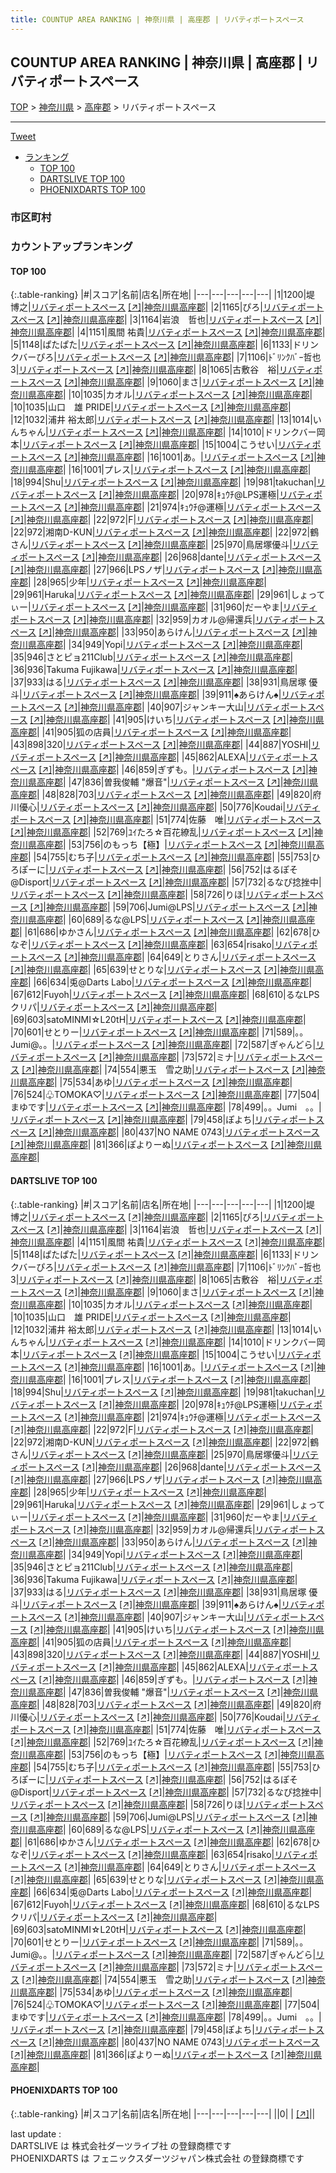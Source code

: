 ```yaml
---
title: COUNTUP AREA RANKING | 神奈川県 | 高座郡 | リバティポートスペース
---
```

## COUNTUP AREA RANKING | 神奈川県 | 高座郡 | リバティポートスペース

[TOP](/darts/rank/) > [神奈川県](/darts/rank/神奈川県/) > [高座郡](/darts/rank/神奈川県/高座郡/) > リバティポートスペース

___

<a href="https://twitter.com/share?ref_src=twsrc%5Etfw" data-text="COUNTUP AREA RANKING | 神奈川県高座郡リバティポートスペース" class="twitter-share-button" data-hashtags="DARTSLIVE,PHOENIXDARTS,darts,ダーツ" data-show-count="false">Tweet</a>

* [ランキング](#カウントアップランキング)
    * [TOP 100](#top-100)
    * [DARTSLIVE TOP 100](#dartslive-top-100)
    * [PHOENIXDARTS TOP 100](#phoenixdarts-top-100)

### 市区町村

<ul>

</ul>

### カウントアップランキング

#### TOP 100



{:.table-ranking}
|#|スコア|名前|店名|所在地|
|---|---|---|---|---|
|1|1200|<span class="rank-name-dl">堤　博之</span>|<a href="/darts/rank/shops/e8af759f9744aa2a0d9b047a20a7ba1e.html">リバティポートスペース</a> <a href="https://search.dartslive.com/jp/shop/e8af759f9744aa2a0d9b047a20a7ba1e">[↗]</a>|<a href="/darts/rank/神奈川県/高座郡">神奈川県高座郡</a>|
|2|1165|<span class="rank-name-dl">ぴろ</span>|<a href="/darts/rank/shops/e8af759f9744aa2a0d9b047a20a7ba1e.html">リバティポートスペース</a> <a href="https://search.dartslive.com/jp/shop/e8af759f9744aa2a0d9b047a20a7ba1e">[↗]</a>|<a href="/darts/rank/神奈川県/高座郡">神奈川県高座郡</a>|
|3|1164|<span class="rank-name-dl">岩浪　哲也</span>|<a href="/darts/rank/shops/e8af759f9744aa2a0d9b047a20a7ba1e.html">リバティポートスペース</a> <a href="https://search.dartslive.com/jp/shop/e8af759f9744aa2a0d9b047a20a7ba1e">[↗]</a>|<a href="/darts/rank/神奈川県/高座郡">神奈川県高座郡</a>|
|4|1151|<span class="rank-name-dl">風間 祐貴</span>|<a href="/darts/rank/shops/e8af759f9744aa2a0d9b047a20a7ba1e.html">リバティポートスペース</a> <a href="https://search.dartslive.com/jp/shop/e8af759f9744aa2a0d9b047a20a7ba1e">[↗]</a>|<a href="/darts/rank/神奈川県/高座郡">神奈川県高座郡</a>|
|5|1148|<span class="rank-name-dl">ぱたぱた</span>|<a href="/darts/rank/shops/e8af759f9744aa2a0d9b047a20a7ba1e.html">リバティポートスペース</a> <a href="https://search.dartslive.com/jp/shop/e8af759f9744aa2a0d9b047a20a7ba1e">[↗]</a>|<a href="/darts/rank/神奈川県/高座郡">神奈川県高座郡</a>|
|6|1133|<span class="rank-name-dl">ドリンクバーぴろ</span>|<a href="/darts/rank/shops/e8af759f9744aa2a0d9b047a20a7ba1e.html">リバティポートスペース</a> <a href="https://search.dartslive.com/jp/shop/e8af759f9744aa2a0d9b047a20a7ba1e">[↗]</a>|<a href="/darts/rank/神奈川県/高座郡">神奈川県高座郡</a>|
|7|1106|<span class="rank-name-dl">ﾄﾞﾘﾝｸﾊﾞｰ哲也3</span>|<a href="/darts/rank/shops/e8af759f9744aa2a0d9b047a20a7ba1e.html">リバティポートスペース</a> <a href="https://search.dartslive.com/jp/shop/e8af759f9744aa2a0d9b047a20a7ba1e">[↗]</a>|<a href="/darts/rank/神奈川県/高座郡">神奈川県高座郡</a>|
|8|1065|<span class="rank-name-dl">古敷谷　裕</span>|<a href="/darts/rank/shops/e8af759f9744aa2a0d9b047a20a7ba1e.html">リバティポートスペース</a> <a href="https://search.dartslive.com/jp/shop/e8af759f9744aa2a0d9b047a20a7ba1e">[↗]</a>|<a href="/darts/rank/神奈川県/高座郡">神奈川県高座郡</a>|
|9|1060|<span class="rank-name-dl">まさ</span>|<a href="/darts/rank/shops/e8af759f9744aa2a0d9b047a20a7ba1e.html">リバティポートスペース</a> <a href="https://search.dartslive.com/jp/shop/e8af759f9744aa2a0d9b047a20a7ba1e">[↗]</a>|<a href="/darts/rank/神奈川県/高座郡">神奈川県高座郡</a>|
|10|1035|<span class="rank-name-dl">カオル</span>|<a href="/darts/rank/shops/e8af759f9744aa2a0d9b047a20a7ba1e.html">リバティポートスペース</a> <a href="https://search.dartslive.com/jp/shop/e8af759f9744aa2a0d9b047a20a7ba1e">[↗]</a>|<a href="/darts/rank/神奈川県/高座郡">神奈川県高座郡</a>|
|10|1035|<span class="rank-name-dl">山口　雄 PRIDE</span>|<a href="/darts/rank/shops/e8af759f9744aa2a0d9b047a20a7ba1e.html">リバティポートスペース</a> <a href="https://search.dartslive.com/jp/shop/e8af759f9744aa2a0d9b047a20a7ba1e">[↗]</a>|<a href="/darts/rank/神奈川県/高座郡">神奈川県高座郡</a>|
|12|1032|<span class="rank-name-dl">浦井 裕太郎</span>|<a href="/darts/rank/shops/e8af759f9744aa2a0d9b047a20a7ba1e.html">リバティポートスペース</a> <a href="https://search.dartslive.com/jp/shop/e8af759f9744aa2a0d9b047a20a7ba1e">[↗]</a>|<a href="/darts/rank/神奈川県/高座郡">神奈川県高座郡</a>|
|13|1014|<span class="rank-name-dl">いんちゃん</span>|<a href="/darts/rank/shops/e8af759f9744aa2a0d9b047a20a7ba1e.html">リバティポートスペース</a> <a href="https://search.dartslive.com/jp/shop/e8af759f9744aa2a0d9b047a20a7ba1e">[↗]</a>|<a href="/darts/rank/神奈川県/高座郡">神奈川県高座郡</a>|
|14|1010|<span class="rank-name-dl">ドリンクバー岡本</span>|<a href="/darts/rank/shops/e8af759f9744aa2a0d9b047a20a7ba1e.html">リバティポートスペース</a> <a href="https://search.dartslive.com/jp/shop/e8af759f9744aa2a0d9b047a20a7ba1e">[↗]</a>|<a href="/darts/rank/神奈川県/高座郡">神奈川県高座郡</a>|
|15|1004|<span class="rank-name-dl">こうせい</span>|<a href="/darts/rank/shops/e8af759f9744aa2a0d9b047a20a7ba1e.html">リバティポートスペース</a> <a href="https://search.dartslive.com/jp/shop/e8af759f9744aa2a0d9b047a20a7ba1e">[↗]</a>|<a href="/darts/rank/神奈川県/高座郡">神奈川県高座郡</a>|
|16|1001|<span class="rank-name-dl">あ。</span>|<a href="/darts/rank/shops/e8af759f9744aa2a0d9b047a20a7ba1e.html">リバティポートスペース</a> <a href="https://search.dartslive.com/jp/shop/e8af759f9744aa2a0d9b047a20a7ba1e">[↗]</a>|<a href="/darts/rank/神奈川県/高座郡">神奈川県高座郡</a>|
|16|1001|<span class="rank-name-dl">プレス</span>|<a href="/darts/rank/shops/e8af759f9744aa2a0d9b047a20a7ba1e.html">リバティポートスペース</a> <a href="https://search.dartslive.com/jp/shop/e8af759f9744aa2a0d9b047a20a7ba1e">[↗]</a>|<a href="/darts/rank/神奈川県/高座郡">神奈川県高座郡</a>|
|18|994|<span class="rank-name-dl">Shu</span>|<a href="/darts/rank/shops/e8af759f9744aa2a0d9b047a20a7ba1e.html">リバティポートスペース</a> <a href="https://search.dartslive.com/jp/shop/e8af759f9744aa2a0d9b047a20a7ba1e">[↗]</a>|<a href="/darts/rank/神奈川県/高座郡">神奈川県高座郡</a>|
|19|981|<span class="rank-name-dl">takuchan</span>|<a href="/darts/rank/shops/e8af759f9744aa2a0d9b047a20a7ba1e.html">リバティポートスペース</a> <a href="https://search.dartslive.com/jp/shop/e8af759f9744aa2a0d9b047a20a7ba1e">[↗]</a>|<a href="/darts/rank/神奈川県/高座郡">神奈川県高座郡</a>|
|20|978|<span class="rank-name-dl">ｷｭｳﾁ@LPS運極</span>|<a href="/darts/rank/shops/e8af759f9744aa2a0d9b047a20a7ba1e.html">リバティポートスペース</a> <a href="https://search.dartslive.com/jp/shop/e8af759f9744aa2a0d9b047a20a7ba1e">[↗]</a>|<a href="/darts/rank/神奈川県/高座郡">神奈川県高座郡</a>|
|21|974|<span class="rank-name-dl">ｷｭｳﾁ@運極</span>|<a href="/darts/rank/shops/e8af759f9744aa2a0d9b047a20a7ba1e.html">リバティポートスペース</a> <a href="https://search.dartslive.com/jp/shop/e8af759f9744aa2a0d9b047a20a7ba1e">[↗]</a>|<a href="/darts/rank/神奈川県/高座郡">神奈川県高座郡</a>|
|22|972|<span class="rank-name-dl">F</span>|<a href="/darts/rank/shops/e8af759f9744aa2a0d9b047a20a7ba1e.html">リバティポートスペース</a> <a href="https://search.dartslive.com/jp/shop/e8af759f9744aa2a0d9b047a20a7ba1e">[↗]</a>|<a href="/darts/rank/神奈川県/高座郡">神奈川県高座郡</a>|
|22|972|<span class="rank-name-dl">湘南D-KUN</span>|<a href="/darts/rank/shops/e8af759f9744aa2a0d9b047a20a7ba1e.html">リバティポートスペース</a> <a href="https://search.dartslive.com/jp/shop/e8af759f9744aa2a0d9b047a20a7ba1e">[↗]</a>|<a href="/darts/rank/神奈川県/高座郡">神奈川県高座郡</a>|
|22|972|<span class="rank-name-dl">鶴さん</span>|<a href="/darts/rank/shops/e8af759f9744aa2a0d9b047a20a7ba1e.html">リバティポートスペース</a> <a href="https://search.dartslive.com/jp/shop/e8af759f9744aa2a0d9b047a20a7ba1e">[↗]</a>|<a href="/darts/rank/神奈川県/高座郡">神奈川県高座郡</a>|
|25|970|<span class="rank-name-dl">鳥居塚優斗</span>|<a href="/darts/rank/shops/e8af759f9744aa2a0d9b047a20a7ba1e.html">リバティポートスペース</a> <a href="https://search.dartslive.com/jp/shop/e8af759f9744aa2a0d9b047a20a7ba1e">[↗]</a>|<a href="/darts/rank/神奈川県/高座郡">神奈川県高座郡</a>|
|26|968|<span class="rank-name-dl">dante</span>|<a href="/darts/rank/shops/e8af759f9744aa2a0d9b047a20a7ba1e.html">リバティポートスペース</a> <a href="https://search.dartslive.com/jp/shop/e8af759f9744aa2a0d9b047a20a7ba1e">[↗]</a>|<a href="/darts/rank/神奈川県/高座郡">神奈川県高座郡</a>|
|27|966|<span class="rank-name-dl">LPSノザ</span>|<a href="/darts/rank/shops/e8af759f9744aa2a0d9b047a20a7ba1e.html">リバティポートスペース</a> <a href="https://search.dartslive.com/jp/shop/e8af759f9744aa2a0d9b047a20a7ba1e">[↗]</a>|<a href="/darts/rank/神奈川県/高座郡">神奈川県高座郡</a>|
|28|965|<span class="rank-name-dl">少年</span>|<a href="/darts/rank/shops/e8af759f9744aa2a0d9b047a20a7ba1e.html">リバティポートスペース</a> <a href="https://search.dartslive.com/jp/shop/e8af759f9744aa2a0d9b047a20a7ba1e">[↗]</a>|<a href="/darts/rank/神奈川県/高座郡">神奈川県高座郡</a>|
|29|961|<span class="rank-name-dl">Haruka</span>|<a href="/darts/rank/shops/e8af759f9744aa2a0d9b047a20a7ba1e.html">リバティポートスペース</a> <a href="https://search.dartslive.com/jp/shop/e8af759f9744aa2a0d9b047a20a7ba1e">[↗]</a>|<a href="/darts/rank/神奈川県/高座郡">神奈川県高座郡</a>|
|29|961|<span class="rank-name-dl">しょってぃー</span>|<a href="/darts/rank/shops/e8af759f9744aa2a0d9b047a20a7ba1e.html">リバティポートスペース</a> <a href="https://search.dartslive.com/jp/shop/e8af759f9744aa2a0d9b047a20a7ba1e">[↗]</a>|<a href="/darts/rank/神奈川県/高座郡">神奈川県高座郡</a>|
|31|960|<span class="rank-name-dl">だーやま</span>|<a href="/darts/rank/shops/e8af759f9744aa2a0d9b047a20a7ba1e.html">リバティポートスペース</a> <a href="https://search.dartslive.com/jp/shop/e8af759f9744aa2a0d9b047a20a7ba1e">[↗]</a>|<a href="/darts/rank/神奈川県/高座郡">神奈川県高座郡</a>|
|32|959|<span class="rank-name-dl">カオル@帰還兵</span>|<a href="/darts/rank/shops/e8af759f9744aa2a0d9b047a20a7ba1e.html">リバティポートスペース</a> <a href="https://search.dartslive.com/jp/shop/e8af759f9744aa2a0d9b047a20a7ba1e">[↗]</a>|<a href="/darts/rank/神奈川県/高座郡">神奈川県高座郡</a>|
|33|950|<span class="rank-name-dl">あらけん</span>|<a href="/darts/rank/shops/e8af759f9744aa2a0d9b047a20a7ba1e.html">リバティポートスペース</a> <a href="https://search.dartslive.com/jp/shop/e8af759f9744aa2a0d9b047a20a7ba1e">[↗]</a>|<a href="/darts/rank/神奈川県/高座郡">神奈川県高座郡</a>|
|34|949|<span class="rank-name-dl">Yopi</span>|<a href="/darts/rank/shops/e8af759f9744aa2a0d9b047a20a7ba1e.html">リバティポートスペース</a> <a href="https://search.dartslive.com/jp/shop/e8af759f9744aa2a0d9b047a20a7ba1e">[↗]</a>|<a href="/darts/rank/神奈川県/高座郡">神奈川県高座郡</a>|
|35|946|<span class="rank-name-dl">さとピョ211Club</span>|<a href="/darts/rank/shops/e8af759f9744aa2a0d9b047a20a7ba1e.html">リバティポートスペース</a> <a href="https://search.dartslive.com/jp/shop/e8af759f9744aa2a0d9b047a20a7ba1e">[↗]</a>|<a href="/darts/rank/神奈川県/高座郡">神奈川県高座郡</a>|
|36|936|<span class="rank-name-dl">Takuma Fujikawa</span>|<a href="/darts/rank/shops/e8af759f9744aa2a0d9b047a20a7ba1e.html">リバティポートスペース</a> <a href="https://search.dartslive.com/jp/shop/e8af759f9744aa2a0d9b047a20a7ba1e">[↗]</a>|<a href="/darts/rank/神奈川県/高座郡">神奈川県高座郡</a>|
|37|933|<span class="rank-name-dl">はる</span>|<a href="/darts/rank/shops/e8af759f9744aa2a0d9b047a20a7ba1e.html">リバティポートスペース</a> <a href="https://search.dartslive.com/jp/shop/e8af759f9744aa2a0d9b047a20a7ba1e">[↗]</a>|<a href="/darts/rank/神奈川県/高座郡">神奈川県高座郡</a>|
|38|931|<span class="rank-name-dl">鳥居塚 優斗</span>|<a href="/darts/rank/shops/e8af759f9744aa2a0d9b047a20a7ba1e.html">リバティポートスペース</a> <a href="https://search.dartslive.com/jp/shop/e8af759f9744aa2a0d9b047a20a7ba1e">[↗]</a>|<a href="/darts/rank/神奈川県/高座郡">神奈川県高座郡</a>|
|39|911|<span class="rank-name-dl">♠️あらけん♠️</span>|<a href="/darts/rank/shops/e8af759f9744aa2a0d9b047a20a7ba1e.html">リバティポートスペース</a> <a href="https://search.dartslive.com/jp/shop/e8af759f9744aa2a0d9b047a20a7ba1e">[↗]</a>|<a href="/darts/rank/神奈川県/高座郡">神奈川県高座郡</a>|
|40|907|<span class="rank-name-dl">ジャンキー大山</span>|<a href="/darts/rank/shops/e8af759f9744aa2a0d9b047a20a7ba1e.html">リバティポートスペース</a> <a href="https://search.dartslive.com/jp/shop/e8af759f9744aa2a0d9b047a20a7ba1e">[↗]</a>|<a href="/darts/rank/神奈川県/高座郡">神奈川県高座郡</a>|
|41|905|<span class="rank-name-dl">けいち</span>|<a href="/darts/rank/shops/e8af759f9744aa2a0d9b047a20a7ba1e.html">リバティポートスペース</a> <a href="https://search.dartslive.com/jp/shop/e8af759f9744aa2a0d9b047a20a7ba1e">[↗]</a>|<a href="/darts/rank/神奈川県/高座郡">神奈川県高座郡</a>|
|41|905|<span class="rank-name-dl">狐の店員</span>|<a href="/darts/rank/shops/e8af759f9744aa2a0d9b047a20a7ba1e.html">リバティポートスペース</a> <a href="https://search.dartslive.com/jp/shop/e8af759f9744aa2a0d9b047a20a7ba1e">[↗]</a>|<a href="/darts/rank/神奈川県/高座郡">神奈川県高座郡</a>|
|43|898|<span class="rank-name-dl">320</span>|<a href="/darts/rank/shops/e8af759f9744aa2a0d9b047a20a7ba1e.html">リバティポートスペース</a> <a href="https://search.dartslive.com/jp/shop/e8af759f9744aa2a0d9b047a20a7ba1e">[↗]</a>|<a href="/darts/rank/神奈川県/高座郡">神奈川県高座郡</a>|
|44|887|<span class="rank-name-dl">YOSHI</span>|<a href="/darts/rank/shops/e8af759f9744aa2a0d9b047a20a7ba1e.html">リバティポートスペース</a> <a href="https://search.dartslive.com/jp/shop/e8af759f9744aa2a0d9b047a20a7ba1e">[↗]</a>|<a href="/darts/rank/神奈川県/高座郡">神奈川県高座郡</a>|
|45|862|<span class="rank-name-dl">ALEXA</span>|<a href="/darts/rank/shops/e8af759f9744aa2a0d9b047a20a7ba1e.html">リバティポートスペース</a> <a href="https://search.dartslive.com/jp/shop/e8af759f9744aa2a0d9b047a20a7ba1e">[↗]</a>|<a href="/darts/rank/神奈川県/高座郡">神奈川県高座郡</a>|
|46|859|<span class="rank-name-dl">ぎずも。</span>|<a href="/darts/rank/shops/e8af759f9744aa2a0d9b047a20a7ba1e.html">リバティポートスペース</a> <a href="https://search.dartslive.com/jp/shop/e8af759f9744aa2a0d9b047a20a7ba1e">[↗]</a>|<a href="/darts/rank/神奈川県/高座郡">神奈川県高座郡</a>|
|47|836|<span class="rank-name-dl">曽我俊輔 &quot;爆音&quot;</span>|<a href="/darts/rank/shops/e8af759f9744aa2a0d9b047a20a7ba1e.html">リバティポートスペース</a> <a href="https://search.dartslive.com/jp/shop/e8af759f9744aa2a0d9b047a20a7ba1e">[↗]</a>|<a href="/darts/rank/神奈川県/高座郡">神奈川県高座郡</a>|
|48|828|<span class="rank-name-dl">703</span>|<a href="/darts/rank/shops/e8af759f9744aa2a0d9b047a20a7ba1e.html">リバティポートスペース</a> <a href="https://search.dartslive.com/jp/shop/e8af759f9744aa2a0d9b047a20a7ba1e">[↗]</a>|<a href="/darts/rank/神奈川県/高座郡">神奈川県高座郡</a>|
|49|820|<span class="rank-name-dl">府川優心</span>|<a href="/darts/rank/shops/e8af759f9744aa2a0d9b047a20a7ba1e.html">リバティポートスペース</a> <a href="https://search.dartslive.com/jp/shop/e8af759f9744aa2a0d9b047a20a7ba1e">[↗]</a>|<a href="/darts/rank/神奈川県/高座郡">神奈川県高座郡</a>|
|50|776|<span class="rank-name-dl">Koudai</span>|<a href="/darts/rank/shops/e8af759f9744aa2a0d9b047a20a7ba1e.html">リバティポートスペース</a> <a href="https://search.dartslive.com/jp/shop/e8af759f9744aa2a0d9b047a20a7ba1e">[↗]</a>|<a href="/darts/rank/神奈川県/高座郡">神奈川県高座郡</a>|
|51|774|<span class="rank-name-dl">佐藤　唯</span>|<a href="/darts/rank/shops/e8af759f9744aa2a0d9b047a20a7ba1e.html">リバティポートスペース</a> <a href="https://search.dartslive.com/jp/shop/e8af759f9744aa2a0d9b047a20a7ba1e">[↗]</a>|<a href="/darts/rank/神奈川県/高座郡">神奈川県高座郡</a>|
|52|769|<span class="rank-name-dl">ﾕｲたろ☆百花繚乱</span>|<a href="/darts/rank/shops/e8af759f9744aa2a0d9b047a20a7ba1e.html">リバティポートスペース</a> <a href="https://search.dartslive.com/jp/shop/e8af759f9744aa2a0d9b047a20a7ba1e">[↗]</a>|<a href="/darts/rank/神奈川県/高座郡">神奈川県高座郡</a>|
|53|756|<span class="rank-name-dl">のもっち【極】</span>|<a href="/darts/rank/shops/e8af759f9744aa2a0d9b047a20a7ba1e.html">リバティポートスペース</a> <a href="https://search.dartslive.com/jp/shop/e8af759f9744aa2a0d9b047a20a7ba1e">[↗]</a>|<a href="/darts/rank/神奈川県/高座郡">神奈川県高座郡</a>|
|54|755|<span class="rank-name-dl">むち子</span>|<a href="/darts/rank/shops/e8af759f9744aa2a0d9b047a20a7ba1e.html">リバティポートスペース</a> <a href="https://search.dartslive.com/jp/shop/e8af759f9744aa2a0d9b047a20a7ba1e">[↗]</a>|<a href="/darts/rank/神奈川県/高座郡">神奈川県高座郡</a>|
|55|753|<span class="rank-name-dl">ひろぽーに</span>|<a href="/darts/rank/shops/e8af759f9744aa2a0d9b047a20a7ba1e.html">リバティポートスペース</a> <a href="https://search.dartslive.com/jp/shop/e8af759f9744aa2a0d9b047a20a7ba1e">[↗]</a>|<a href="/darts/rank/神奈川県/高座郡">神奈川県高座郡</a>|
|56|752|<span class="rank-name-dl">はるぽそ@Disport</span>|<a href="/darts/rank/shops/e8af759f9744aa2a0d9b047a20a7ba1e.html">リバティポートスペース</a> <a href="https://search.dartslive.com/jp/shop/e8af759f9744aa2a0d9b047a20a7ba1e">[↗]</a>|<a href="/darts/rank/神奈川県/高座郡">神奈川県高座郡</a>|
|57|732|<span class="rank-name-dl">るなぴ捻挫中</span>|<a href="/darts/rank/shops/e8af759f9744aa2a0d9b047a20a7ba1e.html">リバティポートスペース</a> <a href="https://search.dartslive.com/jp/shop/e8af759f9744aa2a0d9b047a20a7ba1e">[↗]</a>|<a href="/darts/rank/神奈川県/高座郡">神奈川県高座郡</a>|
|58|726|<span class="rank-name-dl">りほ</span>|<a href="/darts/rank/shops/e8af759f9744aa2a0d9b047a20a7ba1e.html">リバティポートスペース</a> <a href="https://search.dartslive.com/jp/shop/e8af759f9744aa2a0d9b047a20a7ba1e">[↗]</a>|<a href="/darts/rank/神奈川県/高座郡">神奈川県高座郡</a>|
|59|706|<span class="rank-name-dl">Jumi@LPS</span>|<a href="/darts/rank/shops/e8af759f9744aa2a0d9b047a20a7ba1e.html">リバティポートスペース</a> <a href="https://search.dartslive.com/jp/shop/e8af759f9744aa2a0d9b047a20a7ba1e">[↗]</a>|<a href="/darts/rank/神奈川県/高座郡">神奈川県高座郡</a>|
|60|689|<span class="rank-name-dl">るな@LPS</span>|<a href="/darts/rank/shops/e8af759f9744aa2a0d9b047a20a7ba1e.html">リバティポートスペース</a> <a href="https://search.dartslive.com/jp/shop/e8af759f9744aa2a0d9b047a20a7ba1e">[↗]</a>|<a href="/darts/rank/神奈川県/高座郡">神奈川県高座郡</a>|
|61|686|<span class="rank-name-dl">ゆかさん</span>|<a href="/darts/rank/shops/e8af759f9744aa2a0d9b047a20a7ba1e.html">リバティポートスペース</a> <a href="https://search.dartslive.com/jp/shop/e8af759f9744aa2a0d9b047a20a7ba1e">[↗]</a>|<a href="/darts/rank/神奈川県/高座郡">神奈川県高座郡</a>|
|62|678|<span class="rank-name-dl">ひなぞ</span>|<a href="/darts/rank/shops/e8af759f9744aa2a0d9b047a20a7ba1e.html">リバティポートスペース</a> <a href="https://search.dartslive.com/jp/shop/e8af759f9744aa2a0d9b047a20a7ba1e">[↗]</a>|<a href="/darts/rank/神奈川県/高座郡">神奈川県高座郡</a>|
|63|654|<span class="rank-name-dl">risako</span>|<a href="/darts/rank/shops/e8af759f9744aa2a0d9b047a20a7ba1e.html">リバティポートスペース</a> <a href="https://search.dartslive.com/jp/shop/e8af759f9744aa2a0d9b047a20a7ba1e">[↗]</a>|<a href="/darts/rank/神奈川県/高座郡">神奈川県高座郡</a>|
|64|649|<span class="rank-name-dl">とりさん</span>|<a href="/darts/rank/shops/e8af759f9744aa2a0d9b047a20a7ba1e.html">リバティポートスペース</a> <a href="https://search.dartslive.com/jp/shop/e8af759f9744aa2a0d9b047a20a7ba1e">[↗]</a>|<a href="/darts/rank/神奈川県/高座郡">神奈川県高座郡</a>|
|65|639|<span class="rank-name-dl">せとりな</span>|<a href="/darts/rank/shops/e8af759f9744aa2a0d9b047a20a7ba1e.html">リバティポートスペース</a> <a href="https://search.dartslive.com/jp/shop/e8af759f9744aa2a0d9b047a20a7ba1e">[↗]</a>|<a href="/darts/rank/神奈川県/高座郡">神奈川県高座郡</a>|
|66|634|<span class="rank-name-dl">兎@Darts Labo</span>|<a href="/darts/rank/shops/e8af759f9744aa2a0d9b047a20a7ba1e.html">リバティポートスペース</a> <a href="https://search.dartslive.com/jp/shop/e8af759f9744aa2a0d9b047a20a7ba1e">[↗]</a>|<a href="/darts/rank/神奈川県/高座郡">神奈川県高座郡</a>|
|67|612|<span class="rank-name-dl">Fuyoh</span>|<a href="/darts/rank/shops/e8af759f9744aa2a0d9b047a20a7ba1e.html">リバティポートスペース</a> <a href="https://search.dartslive.com/jp/shop/e8af759f9744aa2a0d9b047a20a7ba1e">[↗]</a>|<a href="/darts/rank/神奈川県/高座郡">神奈川県高座郡</a>|
|68|610|<span class="rank-name-dl">るなLPSクリパ</span>|<a href="/darts/rank/shops/e8af759f9744aa2a0d9b047a20a7ba1e.html">リバティポートスペース</a> <a href="https://search.dartslive.com/jp/shop/e8af759f9744aa2a0d9b047a20a7ba1e">[↗]</a>|<a href="/darts/rank/神奈川県/高座郡">神奈川県高座郡</a>|
|69|603|<span class="rank-name-dl">satoMINMI☆L20tH</span>|<a href="/darts/rank/shops/e8af759f9744aa2a0d9b047a20a7ba1e.html">リバティポートスペース</a> <a href="https://search.dartslive.com/jp/shop/e8af759f9744aa2a0d9b047a20a7ba1e">[↗]</a>|<a href="/darts/rank/神奈川県/高座郡">神奈川県高座郡</a>|
|70|601|<span class="rank-name-dl">せとりー</span>|<a href="/darts/rank/shops/e8af759f9744aa2a0d9b047a20a7ba1e.html">リバティポートスペース</a> <a href="https://search.dartslive.com/jp/shop/e8af759f9744aa2a0d9b047a20a7ba1e">[↗]</a>|<a href="/darts/rank/神奈川県/高座郡">神奈川県高座郡</a>|
|71|589|<span class="rank-name-dl">。。Jumi@。。</span>|<a href="/darts/rank/shops/e8af759f9744aa2a0d9b047a20a7ba1e.html">リバティポートスペース</a> <a href="https://search.dartslive.com/jp/shop/e8af759f9744aa2a0d9b047a20a7ba1e">[↗]</a>|<a href="/darts/rank/神奈川県/高座郡">神奈川県高座郡</a>|
|72|587|<span class="rank-name-dl">ぎゃんどら</span>|<a href="/darts/rank/shops/e8af759f9744aa2a0d9b047a20a7ba1e.html">リバティポートスペース</a> <a href="https://search.dartslive.com/jp/shop/e8af759f9744aa2a0d9b047a20a7ba1e">[↗]</a>|<a href="/darts/rank/神奈川県/高座郡">神奈川県高座郡</a>|
|73|572|<span class="rank-name-dl">ミナ</span>|<a href="/darts/rank/shops/e8af759f9744aa2a0d9b047a20a7ba1e.html">リバティポートスペース</a> <a href="https://search.dartslive.com/jp/shop/e8af759f9744aa2a0d9b047a20a7ba1e">[↗]</a>|<a href="/darts/rank/神奈川県/高座郡">神奈川県高座郡</a>|
|74|554|<span class="rank-name-dl">悪玉　雪之助</span>|<a href="/darts/rank/shops/e8af759f9744aa2a0d9b047a20a7ba1e.html">リバティポートスペース</a> <a href="https://search.dartslive.com/jp/shop/e8af759f9744aa2a0d9b047a20a7ba1e">[↗]</a>|<a href="/darts/rank/神奈川県/高座郡">神奈川県高座郡</a>|
|75|534|<span class="rank-name-dl">あゆ</span>|<a href="/darts/rank/shops/e8af759f9744aa2a0d9b047a20a7ba1e.html">リバティポートスペース</a> <a href="https://search.dartslive.com/jp/shop/e8af759f9744aa2a0d9b047a20a7ba1e">[↗]</a>|<a href="/darts/rank/神奈川県/高座郡">神奈川県高座郡</a>|
|76|524|<span class="rank-name-dl">♧TOMOKA♡</span>|<a href="/darts/rank/shops/e8af759f9744aa2a0d9b047a20a7ba1e.html">リバティポートスペース</a> <a href="https://search.dartslive.com/jp/shop/e8af759f9744aa2a0d9b047a20a7ba1e">[↗]</a>|<a href="/darts/rank/神奈川県/高座郡">神奈川県高座郡</a>|
|77|504|<span class="rank-name-dl">まゆです</span>|<a href="/darts/rank/shops/e8af759f9744aa2a0d9b047a20a7ba1e.html">リバティポートスペース</a> <a href="https://search.dartslive.com/jp/shop/e8af759f9744aa2a0d9b047a20a7ba1e">[↗]</a>|<a href="/darts/rank/神奈川県/高座郡">神奈川県高座郡</a>|
|78|499|<span class="rank-name-dl">。。Jumi　。。</span>|<a href="/darts/rank/shops/e8af759f9744aa2a0d9b047a20a7ba1e.html">リバティポートスペース</a> <a href="https://search.dartslive.com/jp/shop/e8af759f9744aa2a0d9b047a20a7ba1e">[↗]</a>|<a href="/darts/rank/神奈川県/高座郡">神奈川県高座郡</a>|
|79|458|<span class="rank-name-dl">ぽよち</span>|<a href="/darts/rank/shops/e8af759f9744aa2a0d9b047a20a7ba1e.html">リバティポートスペース</a> <a href="https://search.dartslive.com/jp/shop/e8af759f9744aa2a0d9b047a20a7ba1e">[↗]</a>|<a href="/darts/rank/神奈川県/高座郡">神奈川県高座郡</a>|
|80|437|<span class="rank-name-dl">NO NAME 0743</span>|<a href="/darts/rank/shops/e8af759f9744aa2a0d9b047a20a7ba1e.html">リバティポートスペース</a> <a href="https://search.dartslive.com/jp/shop/e8af759f9744aa2a0d9b047a20a7ba1e">[↗]</a>|<a href="/darts/rank/神奈川県/高座郡">神奈川県高座郡</a>|
|81|366|<span class="rank-name-dl">ぽよりーぬ</span>|<a href="/darts/rank/shops/e8af759f9744aa2a0d9b047a20a7ba1e.html">リバティポートスペース</a> <a href="https://search.dartslive.com/jp/shop/e8af759f9744aa2a0d9b047a20a7ba1e">[↗]</a>|<a href="/darts/rank/神奈川県/高座郡">神奈川県高座郡</a>|


#### DARTSLIVE TOP 100



{:.table-ranking}
|#|スコア|名前|店名|所在地|
|---|---|---|---|---|
|1|1200|<span class="rank-name-dl">堤　博之</span>|<a href="/darts/rank/shops/e8af759f9744aa2a0d9b047a20a7ba1e.html">リバティポートスペース</a> <a href="https://search.dartslive.com/jp/shop/e8af759f9744aa2a0d9b047a20a7ba1e">[↗]</a>|<a href="/darts/rank/神奈川県/高座郡">神奈川県高座郡</a>|
|2|1165|<span class="rank-name-dl">ぴろ</span>|<a href="/darts/rank/shops/e8af759f9744aa2a0d9b047a20a7ba1e.html">リバティポートスペース</a> <a href="https://search.dartslive.com/jp/shop/e8af759f9744aa2a0d9b047a20a7ba1e">[↗]</a>|<a href="/darts/rank/神奈川県/高座郡">神奈川県高座郡</a>|
|3|1164|<span class="rank-name-dl">岩浪　哲也</span>|<a href="/darts/rank/shops/e8af759f9744aa2a0d9b047a20a7ba1e.html">リバティポートスペース</a> <a href="https://search.dartslive.com/jp/shop/e8af759f9744aa2a0d9b047a20a7ba1e">[↗]</a>|<a href="/darts/rank/神奈川県/高座郡">神奈川県高座郡</a>|
|4|1151|<span class="rank-name-dl">風間 祐貴</span>|<a href="/darts/rank/shops/e8af759f9744aa2a0d9b047a20a7ba1e.html">リバティポートスペース</a> <a href="https://search.dartslive.com/jp/shop/e8af759f9744aa2a0d9b047a20a7ba1e">[↗]</a>|<a href="/darts/rank/神奈川県/高座郡">神奈川県高座郡</a>|
|5|1148|<span class="rank-name-dl">ぱたぱた</span>|<a href="/darts/rank/shops/e8af759f9744aa2a0d9b047a20a7ba1e.html">リバティポートスペース</a> <a href="https://search.dartslive.com/jp/shop/e8af759f9744aa2a0d9b047a20a7ba1e">[↗]</a>|<a href="/darts/rank/神奈川県/高座郡">神奈川県高座郡</a>|
|6|1133|<span class="rank-name-dl">ドリンクバーぴろ</span>|<a href="/darts/rank/shops/e8af759f9744aa2a0d9b047a20a7ba1e.html">リバティポートスペース</a> <a href="https://search.dartslive.com/jp/shop/e8af759f9744aa2a0d9b047a20a7ba1e">[↗]</a>|<a href="/darts/rank/神奈川県/高座郡">神奈川県高座郡</a>|
|7|1106|<span class="rank-name-dl">ﾄﾞﾘﾝｸﾊﾞｰ哲也3</span>|<a href="/darts/rank/shops/e8af759f9744aa2a0d9b047a20a7ba1e.html">リバティポートスペース</a> <a href="https://search.dartslive.com/jp/shop/e8af759f9744aa2a0d9b047a20a7ba1e">[↗]</a>|<a href="/darts/rank/神奈川県/高座郡">神奈川県高座郡</a>|
|8|1065|<span class="rank-name-dl">古敷谷　裕</span>|<a href="/darts/rank/shops/e8af759f9744aa2a0d9b047a20a7ba1e.html">リバティポートスペース</a> <a href="https://search.dartslive.com/jp/shop/e8af759f9744aa2a0d9b047a20a7ba1e">[↗]</a>|<a href="/darts/rank/神奈川県/高座郡">神奈川県高座郡</a>|
|9|1060|<span class="rank-name-dl">まさ</span>|<a href="/darts/rank/shops/e8af759f9744aa2a0d9b047a20a7ba1e.html">リバティポートスペース</a> <a href="https://search.dartslive.com/jp/shop/e8af759f9744aa2a0d9b047a20a7ba1e">[↗]</a>|<a href="/darts/rank/神奈川県/高座郡">神奈川県高座郡</a>|
|10|1035|<span class="rank-name-dl">カオル</span>|<a href="/darts/rank/shops/e8af759f9744aa2a0d9b047a20a7ba1e.html">リバティポートスペース</a> <a href="https://search.dartslive.com/jp/shop/e8af759f9744aa2a0d9b047a20a7ba1e">[↗]</a>|<a href="/darts/rank/神奈川県/高座郡">神奈川県高座郡</a>|
|10|1035|<span class="rank-name-dl">山口　雄 PRIDE</span>|<a href="/darts/rank/shops/e8af759f9744aa2a0d9b047a20a7ba1e.html">リバティポートスペース</a> <a href="https://search.dartslive.com/jp/shop/e8af759f9744aa2a0d9b047a20a7ba1e">[↗]</a>|<a href="/darts/rank/神奈川県/高座郡">神奈川県高座郡</a>|
|12|1032|<span class="rank-name-dl">浦井 裕太郎</span>|<a href="/darts/rank/shops/e8af759f9744aa2a0d9b047a20a7ba1e.html">リバティポートスペース</a> <a href="https://search.dartslive.com/jp/shop/e8af759f9744aa2a0d9b047a20a7ba1e">[↗]</a>|<a href="/darts/rank/神奈川県/高座郡">神奈川県高座郡</a>|
|13|1014|<span class="rank-name-dl">いんちゃん</span>|<a href="/darts/rank/shops/e8af759f9744aa2a0d9b047a20a7ba1e.html">リバティポートスペース</a> <a href="https://search.dartslive.com/jp/shop/e8af759f9744aa2a0d9b047a20a7ba1e">[↗]</a>|<a href="/darts/rank/神奈川県/高座郡">神奈川県高座郡</a>|
|14|1010|<span class="rank-name-dl">ドリンクバー岡本</span>|<a href="/darts/rank/shops/e8af759f9744aa2a0d9b047a20a7ba1e.html">リバティポートスペース</a> <a href="https://search.dartslive.com/jp/shop/e8af759f9744aa2a0d9b047a20a7ba1e">[↗]</a>|<a href="/darts/rank/神奈川県/高座郡">神奈川県高座郡</a>|
|15|1004|<span class="rank-name-dl">こうせい</span>|<a href="/darts/rank/shops/e8af759f9744aa2a0d9b047a20a7ba1e.html">リバティポートスペース</a> <a href="https://search.dartslive.com/jp/shop/e8af759f9744aa2a0d9b047a20a7ba1e">[↗]</a>|<a href="/darts/rank/神奈川県/高座郡">神奈川県高座郡</a>|
|16|1001|<span class="rank-name-dl">あ。</span>|<a href="/darts/rank/shops/e8af759f9744aa2a0d9b047a20a7ba1e.html">リバティポートスペース</a> <a href="https://search.dartslive.com/jp/shop/e8af759f9744aa2a0d9b047a20a7ba1e">[↗]</a>|<a href="/darts/rank/神奈川県/高座郡">神奈川県高座郡</a>|
|16|1001|<span class="rank-name-dl">プレス</span>|<a href="/darts/rank/shops/e8af759f9744aa2a0d9b047a20a7ba1e.html">リバティポートスペース</a> <a href="https://search.dartslive.com/jp/shop/e8af759f9744aa2a0d9b047a20a7ba1e">[↗]</a>|<a href="/darts/rank/神奈川県/高座郡">神奈川県高座郡</a>|
|18|994|<span class="rank-name-dl">Shu</span>|<a href="/darts/rank/shops/e8af759f9744aa2a0d9b047a20a7ba1e.html">リバティポートスペース</a> <a href="https://search.dartslive.com/jp/shop/e8af759f9744aa2a0d9b047a20a7ba1e">[↗]</a>|<a href="/darts/rank/神奈川県/高座郡">神奈川県高座郡</a>|
|19|981|<span class="rank-name-dl">takuchan</span>|<a href="/darts/rank/shops/e8af759f9744aa2a0d9b047a20a7ba1e.html">リバティポートスペース</a> <a href="https://search.dartslive.com/jp/shop/e8af759f9744aa2a0d9b047a20a7ba1e">[↗]</a>|<a href="/darts/rank/神奈川県/高座郡">神奈川県高座郡</a>|
|20|978|<span class="rank-name-dl">ｷｭｳﾁ@LPS運極</span>|<a href="/darts/rank/shops/e8af759f9744aa2a0d9b047a20a7ba1e.html">リバティポートスペース</a> <a href="https://search.dartslive.com/jp/shop/e8af759f9744aa2a0d9b047a20a7ba1e">[↗]</a>|<a href="/darts/rank/神奈川県/高座郡">神奈川県高座郡</a>|
|21|974|<span class="rank-name-dl">ｷｭｳﾁ@運極</span>|<a href="/darts/rank/shops/e8af759f9744aa2a0d9b047a20a7ba1e.html">リバティポートスペース</a> <a href="https://search.dartslive.com/jp/shop/e8af759f9744aa2a0d9b047a20a7ba1e">[↗]</a>|<a href="/darts/rank/神奈川県/高座郡">神奈川県高座郡</a>|
|22|972|<span class="rank-name-dl">F</span>|<a href="/darts/rank/shops/e8af759f9744aa2a0d9b047a20a7ba1e.html">リバティポートスペース</a> <a href="https://search.dartslive.com/jp/shop/e8af759f9744aa2a0d9b047a20a7ba1e">[↗]</a>|<a href="/darts/rank/神奈川県/高座郡">神奈川県高座郡</a>|
|22|972|<span class="rank-name-dl">湘南D-KUN</span>|<a href="/darts/rank/shops/e8af759f9744aa2a0d9b047a20a7ba1e.html">リバティポートスペース</a> <a href="https://search.dartslive.com/jp/shop/e8af759f9744aa2a0d9b047a20a7ba1e">[↗]</a>|<a href="/darts/rank/神奈川県/高座郡">神奈川県高座郡</a>|
|22|972|<span class="rank-name-dl">鶴さん</span>|<a href="/darts/rank/shops/e8af759f9744aa2a0d9b047a20a7ba1e.html">リバティポートスペース</a> <a href="https://search.dartslive.com/jp/shop/e8af759f9744aa2a0d9b047a20a7ba1e">[↗]</a>|<a href="/darts/rank/神奈川県/高座郡">神奈川県高座郡</a>|
|25|970|<span class="rank-name-dl">鳥居塚優斗</span>|<a href="/darts/rank/shops/e8af759f9744aa2a0d9b047a20a7ba1e.html">リバティポートスペース</a> <a href="https://search.dartslive.com/jp/shop/e8af759f9744aa2a0d9b047a20a7ba1e">[↗]</a>|<a href="/darts/rank/神奈川県/高座郡">神奈川県高座郡</a>|
|26|968|<span class="rank-name-dl">dante</span>|<a href="/darts/rank/shops/e8af759f9744aa2a0d9b047a20a7ba1e.html">リバティポートスペース</a> <a href="https://search.dartslive.com/jp/shop/e8af759f9744aa2a0d9b047a20a7ba1e">[↗]</a>|<a href="/darts/rank/神奈川県/高座郡">神奈川県高座郡</a>|
|27|966|<span class="rank-name-dl">LPSノザ</span>|<a href="/darts/rank/shops/e8af759f9744aa2a0d9b047a20a7ba1e.html">リバティポートスペース</a> <a href="https://search.dartslive.com/jp/shop/e8af759f9744aa2a0d9b047a20a7ba1e">[↗]</a>|<a href="/darts/rank/神奈川県/高座郡">神奈川県高座郡</a>|
|28|965|<span class="rank-name-dl">少年</span>|<a href="/darts/rank/shops/e8af759f9744aa2a0d9b047a20a7ba1e.html">リバティポートスペース</a> <a href="https://search.dartslive.com/jp/shop/e8af759f9744aa2a0d9b047a20a7ba1e">[↗]</a>|<a href="/darts/rank/神奈川県/高座郡">神奈川県高座郡</a>|
|29|961|<span class="rank-name-dl">Haruka</span>|<a href="/darts/rank/shops/e8af759f9744aa2a0d9b047a20a7ba1e.html">リバティポートスペース</a> <a href="https://search.dartslive.com/jp/shop/e8af759f9744aa2a0d9b047a20a7ba1e">[↗]</a>|<a href="/darts/rank/神奈川県/高座郡">神奈川県高座郡</a>|
|29|961|<span class="rank-name-dl">しょってぃー</span>|<a href="/darts/rank/shops/e8af759f9744aa2a0d9b047a20a7ba1e.html">リバティポートスペース</a> <a href="https://search.dartslive.com/jp/shop/e8af759f9744aa2a0d9b047a20a7ba1e">[↗]</a>|<a href="/darts/rank/神奈川県/高座郡">神奈川県高座郡</a>|
|31|960|<span class="rank-name-dl">だーやま</span>|<a href="/darts/rank/shops/e8af759f9744aa2a0d9b047a20a7ba1e.html">リバティポートスペース</a> <a href="https://search.dartslive.com/jp/shop/e8af759f9744aa2a0d9b047a20a7ba1e">[↗]</a>|<a href="/darts/rank/神奈川県/高座郡">神奈川県高座郡</a>|
|32|959|<span class="rank-name-dl">カオル@帰還兵</span>|<a href="/darts/rank/shops/e8af759f9744aa2a0d9b047a20a7ba1e.html">リバティポートスペース</a> <a href="https://search.dartslive.com/jp/shop/e8af759f9744aa2a0d9b047a20a7ba1e">[↗]</a>|<a href="/darts/rank/神奈川県/高座郡">神奈川県高座郡</a>|
|33|950|<span class="rank-name-dl">あらけん</span>|<a href="/darts/rank/shops/e8af759f9744aa2a0d9b047a20a7ba1e.html">リバティポートスペース</a> <a href="https://search.dartslive.com/jp/shop/e8af759f9744aa2a0d9b047a20a7ba1e">[↗]</a>|<a href="/darts/rank/神奈川県/高座郡">神奈川県高座郡</a>|
|34|949|<span class="rank-name-dl">Yopi</span>|<a href="/darts/rank/shops/e8af759f9744aa2a0d9b047a20a7ba1e.html">リバティポートスペース</a> <a href="https://search.dartslive.com/jp/shop/e8af759f9744aa2a0d9b047a20a7ba1e">[↗]</a>|<a href="/darts/rank/神奈川県/高座郡">神奈川県高座郡</a>|
|35|946|<span class="rank-name-dl">さとピョ211Club</span>|<a href="/darts/rank/shops/e8af759f9744aa2a0d9b047a20a7ba1e.html">リバティポートスペース</a> <a href="https://search.dartslive.com/jp/shop/e8af759f9744aa2a0d9b047a20a7ba1e">[↗]</a>|<a href="/darts/rank/神奈川県/高座郡">神奈川県高座郡</a>|
|36|936|<span class="rank-name-dl">Takuma Fujikawa</span>|<a href="/darts/rank/shops/e8af759f9744aa2a0d9b047a20a7ba1e.html">リバティポートスペース</a> <a href="https://search.dartslive.com/jp/shop/e8af759f9744aa2a0d9b047a20a7ba1e">[↗]</a>|<a href="/darts/rank/神奈川県/高座郡">神奈川県高座郡</a>|
|37|933|<span class="rank-name-dl">はる</span>|<a href="/darts/rank/shops/e8af759f9744aa2a0d9b047a20a7ba1e.html">リバティポートスペース</a> <a href="https://search.dartslive.com/jp/shop/e8af759f9744aa2a0d9b047a20a7ba1e">[↗]</a>|<a href="/darts/rank/神奈川県/高座郡">神奈川県高座郡</a>|
|38|931|<span class="rank-name-dl">鳥居塚 優斗</span>|<a href="/darts/rank/shops/e8af759f9744aa2a0d9b047a20a7ba1e.html">リバティポートスペース</a> <a href="https://search.dartslive.com/jp/shop/e8af759f9744aa2a0d9b047a20a7ba1e">[↗]</a>|<a href="/darts/rank/神奈川県/高座郡">神奈川県高座郡</a>|
|39|911|<span class="rank-name-dl">♠️あらけん♠️</span>|<a href="/darts/rank/shops/e8af759f9744aa2a0d9b047a20a7ba1e.html">リバティポートスペース</a> <a href="https://search.dartslive.com/jp/shop/e8af759f9744aa2a0d9b047a20a7ba1e">[↗]</a>|<a href="/darts/rank/神奈川県/高座郡">神奈川県高座郡</a>|
|40|907|<span class="rank-name-dl">ジャンキー大山</span>|<a href="/darts/rank/shops/e8af759f9744aa2a0d9b047a20a7ba1e.html">リバティポートスペース</a> <a href="https://search.dartslive.com/jp/shop/e8af759f9744aa2a0d9b047a20a7ba1e">[↗]</a>|<a href="/darts/rank/神奈川県/高座郡">神奈川県高座郡</a>|
|41|905|<span class="rank-name-dl">けいち</span>|<a href="/darts/rank/shops/e8af759f9744aa2a0d9b047a20a7ba1e.html">リバティポートスペース</a> <a href="https://search.dartslive.com/jp/shop/e8af759f9744aa2a0d9b047a20a7ba1e">[↗]</a>|<a href="/darts/rank/神奈川県/高座郡">神奈川県高座郡</a>|
|41|905|<span class="rank-name-dl">狐の店員</span>|<a href="/darts/rank/shops/e8af759f9744aa2a0d9b047a20a7ba1e.html">リバティポートスペース</a> <a href="https://search.dartslive.com/jp/shop/e8af759f9744aa2a0d9b047a20a7ba1e">[↗]</a>|<a href="/darts/rank/神奈川県/高座郡">神奈川県高座郡</a>|
|43|898|<span class="rank-name-dl">320</span>|<a href="/darts/rank/shops/e8af759f9744aa2a0d9b047a20a7ba1e.html">リバティポートスペース</a> <a href="https://search.dartslive.com/jp/shop/e8af759f9744aa2a0d9b047a20a7ba1e">[↗]</a>|<a href="/darts/rank/神奈川県/高座郡">神奈川県高座郡</a>|
|44|887|<span class="rank-name-dl">YOSHI</span>|<a href="/darts/rank/shops/e8af759f9744aa2a0d9b047a20a7ba1e.html">リバティポートスペース</a> <a href="https://search.dartslive.com/jp/shop/e8af759f9744aa2a0d9b047a20a7ba1e">[↗]</a>|<a href="/darts/rank/神奈川県/高座郡">神奈川県高座郡</a>|
|45|862|<span class="rank-name-dl">ALEXA</span>|<a href="/darts/rank/shops/e8af759f9744aa2a0d9b047a20a7ba1e.html">リバティポートスペース</a> <a href="https://search.dartslive.com/jp/shop/e8af759f9744aa2a0d9b047a20a7ba1e">[↗]</a>|<a href="/darts/rank/神奈川県/高座郡">神奈川県高座郡</a>|
|46|859|<span class="rank-name-dl">ぎずも。</span>|<a href="/darts/rank/shops/e8af759f9744aa2a0d9b047a20a7ba1e.html">リバティポートスペース</a> <a href="https://search.dartslive.com/jp/shop/e8af759f9744aa2a0d9b047a20a7ba1e">[↗]</a>|<a href="/darts/rank/神奈川県/高座郡">神奈川県高座郡</a>|
|47|836|<span class="rank-name-dl">曽我俊輔 &quot;爆音&quot;</span>|<a href="/darts/rank/shops/e8af759f9744aa2a0d9b047a20a7ba1e.html">リバティポートスペース</a> <a href="https://search.dartslive.com/jp/shop/e8af759f9744aa2a0d9b047a20a7ba1e">[↗]</a>|<a href="/darts/rank/神奈川県/高座郡">神奈川県高座郡</a>|
|48|828|<span class="rank-name-dl">703</span>|<a href="/darts/rank/shops/e8af759f9744aa2a0d9b047a20a7ba1e.html">リバティポートスペース</a> <a href="https://search.dartslive.com/jp/shop/e8af759f9744aa2a0d9b047a20a7ba1e">[↗]</a>|<a href="/darts/rank/神奈川県/高座郡">神奈川県高座郡</a>|
|49|820|<span class="rank-name-dl">府川優心</span>|<a href="/darts/rank/shops/e8af759f9744aa2a0d9b047a20a7ba1e.html">リバティポートスペース</a> <a href="https://search.dartslive.com/jp/shop/e8af759f9744aa2a0d9b047a20a7ba1e">[↗]</a>|<a href="/darts/rank/神奈川県/高座郡">神奈川県高座郡</a>|
|50|776|<span class="rank-name-dl">Koudai</span>|<a href="/darts/rank/shops/e8af759f9744aa2a0d9b047a20a7ba1e.html">リバティポートスペース</a> <a href="https://search.dartslive.com/jp/shop/e8af759f9744aa2a0d9b047a20a7ba1e">[↗]</a>|<a href="/darts/rank/神奈川県/高座郡">神奈川県高座郡</a>|
|51|774|<span class="rank-name-dl">佐藤　唯</span>|<a href="/darts/rank/shops/e8af759f9744aa2a0d9b047a20a7ba1e.html">リバティポートスペース</a> <a href="https://search.dartslive.com/jp/shop/e8af759f9744aa2a0d9b047a20a7ba1e">[↗]</a>|<a href="/darts/rank/神奈川県/高座郡">神奈川県高座郡</a>|
|52|769|<span class="rank-name-dl">ﾕｲたろ☆百花繚乱</span>|<a href="/darts/rank/shops/e8af759f9744aa2a0d9b047a20a7ba1e.html">リバティポートスペース</a> <a href="https://search.dartslive.com/jp/shop/e8af759f9744aa2a0d9b047a20a7ba1e">[↗]</a>|<a href="/darts/rank/神奈川県/高座郡">神奈川県高座郡</a>|
|53|756|<span class="rank-name-dl">のもっち【極】</span>|<a href="/darts/rank/shops/e8af759f9744aa2a0d9b047a20a7ba1e.html">リバティポートスペース</a> <a href="https://search.dartslive.com/jp/shop/e8af759f9744aa2a0d9b047a20a7ba1e">[↗]</a>|<a href="/darts/rank/神奈川県/高座郡">神奈川県高座郡</a>|
|54|755|<span class="rank-name-dl">むち子</span>|<a href="/darts/rank/shops/e8af759f9744aa2a0d9b047a20a7ba1e.html">リバティポートスペース</a> <a href="https://search.dartslive.com/jp/shop/e8af759f9744aa2a0d9b047a20a7ba1e">[↗]</a>|<a href="/darts/rank/神奈川県/高座郡">神奈川県高座郡</a>|
|55|753|<span class="rank-name-dl">ひろぽーに</span>|<a href="/darts/rank/shops/e8af759f9744aa2a0d9b047a20a7ba1e.html">リバティポートスペース</a> <a href="https://search.dartslive.com/jp/shop/e8af759f9744aa2a0d9b047a20a7ba1e">[↗]</a>|<a href="/darts/rank/神奈川県/高座郡">神奈川県高座郡</a>|
|56|752|<span class="rank-name-dl">はるぽそ@Disport</span>|<a href="/darts/rank/shops/e8af759f9744aa2a0d9b047a20a7ba1e.html">リバティポートスペース</a> <a href="https://search.dartslive.com/jp/shop/e8af759f9744aa2a0d9b047a20a7ba1e">[↗]</a>|<a href="/darts/rank/神奈川県/高座郡">神奈川県高座郡</a>|
|57|732|<span class="rank-name-dl">るなぴ捻挫中</span>|<a href="/darts/rank/shops/e8af759f9744aa2a0d9b047a20a7ba1e.html">リバティポートスペース</a> <a href="https://search.dartslive.com/jp/shop/e8af759f9744aa2a0d9b047a20a7ba1e">[↗]</a>|<a href="/darts/rank/神奈川県/高座郡">神奈川県高座郡</a>|
|58|726|<span class="rank-name-dl">りほ</span>|<a href="/darts/rank/shops/e8af759f9744aa2a0d9b047a20a7ba1e.html">リバティポートスペース</a> <a href="https://search.dartslive.com/jp/shop/e8af759f9744aa2a0d9b047a20a7ba1e">[↗]</a>|<a href="/darts/rank/神奈川県/高座郡">神奈川県高座郡</a>|
|59|706|<span class="rank-name-dl">Jumi@LPS</span>|<a href="/darts/rank/shops/e8af759f9744aa2a0d9b047a20a7ba1e.html">リバティポートスペース</a> <a href="https://search.dartslive.com/jp/shop/e8af759f9744aa2a0d9b047a20a7ba1e">[↗]</a>|<a href="/darts/rank/神奈川県/高座郡">神奈川県高座郡</a>|
|60|689|<span class="rank-name-dl">るな@LPS</span>|<a href="/darts/rank/shops/e8af759f9744aa2a0d9b047a20a7ba1e.html">リバティポートスペース</a> <a href="https://search.dartslive.com/jp/shop/e8af759f9744aa2a0d9b047a20a7ba1e">[↗]</a>|<a href="/darts/rank/神奈川県/高座郡">神奈川県高座郡</a>|
|61|686|<span class="rank-name-dl">ゆかさん</span>|<a href="/darts/rank/shops/e8af759f9744aa2a0d9b047a20a7ba1e.html">リバティポートスペース</a> <a href="https://search.dartslive.com/jp/shop/e8af759f9744aa2a0d9b047a20a7ba1e">[↗]</a>|<a href="/darts/rank/神奈川県/高座郡">神奈川県高座郡</a>|
|62|678|<span class="rank-name-dl">ひなぞ</span>|<a href="/darts/rank/shops/e8af759f9744aa2a0d9b047a20a7ba1e.html">リバティポートスペース</a> <a href="https://search.dartslive.com/jp/shop/e8af759f9744aa2a0d9b047a20a7ba1e">[↗]</a>|<a href="/darts/rank/神奈川県/高座郡">神奈川県高座郡</a>|
|63|654|<span class="rank-name-dl">risako</span>|<a href="/darts/rank/shops/e8af759f9744aa2a0d9b047a20a7ba1e.html">リバティポートスペース</a> <a href="https://search.dartslive.com/jp/shop/e8af759f9744aa2a0d9b047a20a7ba1e">[↗]</a>|<a href="/darts/rank/神奈川県/高座郡">神奈川県高座郡</a>|
|64|649|<span class="rank-name-dl">とりさん</span>|<a href="/darts/rank/shops/e8af759f9744aa2a0d9b047a20a7ba1e.html">リバティポートスペース</a> <a href="https://search.dartslive.com/jp/shop/e8af759f9744aa2a0d9b047a20a7ba1e">[↗]</a>|<a href="/darts/rank/神奈川県/高座郡">神奈川県高座郡</a>|
|65|639|<span class="rank-name-dl">せとりな</span>|<a href="/darts/rank/shops/e8af759f9744aa2a0d9b047a20a7ba1e.html">リバティポートスペース</a> <a href="https://search.dartslive.com/jp/shop/e8af759f9744aa2a0d9b047a20a7ba1e">[↗]</a>|<a href="/darts/rank/神奈川県/高座郡">神奈川県高座郡</a>|
|66|634|<span class="rank-name-dl">兎@Darts Labo</span>|<a href="/darts/rank/shops/e8af759f9744aa2a0d9b047a20a7ba1e.html">リバティポートスペース</a> <a href="https://search.dartslive.com/jp/shop/e8af759f9744aa2a0d9b047a20a7ba1e">[↗]</a>|<a href="/darts/rank/神奈川県/高座郡">神奈川県高座郡</a>|
|67|612|<span class="rank-name-dl">Fuyoh</span>|<a href="/darts/rank/shops/e8af759f9744aa2a0d9b047a20a7ba1e.html">リバティポートスペース</a> <a href="https://search.dartslive.com/jp/shop/e8af759f9744aa2a0d9b047a20a7ba1e">[↗]</a>|<a href="/darts/rank/神奈川県/高座郡">神奈川県高座郡</a>|
|68|610|<span class="rank-name-dl">るなLPSクリパ</span>|<a href="/darts/rank/shops/e8af759f9744aa2a0d9b047a20a7ba1e.html">リバティポートスペース</a> <a href="https://search.dartslive.com/jp/shop/e8af759f9744aa2a0d9b047a20a7ba1e">[↗]</a>|<a href="/darts/rank/神奈川県/高座郡">神奈川県高座郡</a>|
|69|603|<span class="rank-name-dl">satoMINMI☆L20tH</span>|<a href="/darts/rank/shops/e8af759f9744aa2a0d9b047a20a7ba1e.html">リバティポートスペース</a> <a href="https://search.dartslive.com/jp/shop/e8af759f9744aa2a0d9b047a20a7ba1e">[↗]</a>|<a href="/darts/rank/神奈川県/高座郡">神奈川県高座郡</a>|
|70|601|<span class="rank-name-dl">せとりー</span>|<a href="/darts/rank/shops/e8af759f9744aa2a0d9b047a20a7ba1e.html">リバティポートスペース</a> <a href="https://search.dartslive.com/jp/shop/e8af759f9744aa2a0d9b047a20a7ba1e">[↗]</a>|<a href="/darts/rank/神奈川県/高座郡">神奈川県高座郡</a>|
|71|589|<span class="rank-name-dl">。。Jumi@。。</span>|<a href="/darts/rank/shops/e8af759f9744aa2a0d9b047a20a7ba1e.html">リバティポートスペース</a> <a href="https://search.dartslive.com/jp/shop/e8af759f9744aa2a0d9b047a20a7ba1e">[↗]</a>|<a href="/darts/rank/神奈川県/高座郡">神奈川県高座郡</a>|
|72|587|<span class="rank-name-dl">ぎゃんどら</span>|<a href="/darts/rank/shops/e8af759f9744aa2a0d9b047a20a7ba1e.html">リバティポートスペース</a> <a href="https://search.dartslive.com/jp/shop/e8af759f9744aa2a0d9b047a20a7ba1e">[↗]</a>|<a href="/darts/rank/神奈川県/高座郡">神奈川県高座郡</a>|
|73|572|<span class="rank-name-dl">ミナ</span>|<a href="/darts/rank/shops/e8af759f9744aa2a0d9b047a20a7ba1e.html">リバティポートスペース</a> <a href="https://search.dartslive.com/jp/shop/e8af759f9744aa2a0d9b047a20a7ba1e">[↗]</a>|<a href="/darts/rank/神奈川県/高座郡">神奈川県高座郡</a>|
|74|554|<span class="rank-name-dl">悪玉　雪之助</span>|<a href="/darts/rank/shops/e8af759f9744aa2a0d9b047a20a7ba1e.html">リバティポートスペース</a> <a href="https://search.dartslive.com/jp/shop/e8af759f9744aa2a0d9b047a20a7ba1e">[↗]</a>|<a href="/darts/rank/神奈川県/高座郡">神奈川県高座郡</a>|
|75|534|<span class="rank-name-dl">あゆ</span>|<a href="/darts/rank/shops/e8af759f9744aa2a0d9b047a20a7ba1e.html">リバティポートスペース</a> <a href="https://search.dartslive.com/jp/shop/e8af759f9744aa2a0d9b047a20a7ba1e">[↗]</a>|<a href="/darts/rank/神奈川県/高座郡">神奈川県高座郡</a>|
|76|524|<span class="rank-name-dl">♧TOMOKA♡</span>|<a href="/darts/rank/shops/e8af759f9744aa2a0d9b047a20a7ba1e.html">リバティポートスペース</a> <a href="https://search.dartslive.com/jp/shop/e8af759f9744aa2a0d9b047a20a7ba1e">[↗]</a>|<a href="/darts/rank/神奈川県/高座郡">神奈川県高座郡</a>|
|77|504|<span class="rank-name-dl">まゆです</span>|<a href="/darts/rank/shops/e8af759f9744aa2a0d9b047a20a7ba1e.html">リバティポートスペース</a> <a href="https://search.dartslive.com/jp/shop/e8af759f9744aa2a0d9b047a20a7ba1e">[↗]</a>|<a href="/darts/rank/神奈川県/高座郡">神奈川県高座郡</a>|
|78|499|<span class="rank-name-dl">。。Jumi　。。</span>|<a href="/darts/rank/shops/e8af759f9744aa2a0d9b047a20a7ba1e.html">リバティポートスペース</a> <a href="https://search.dartslive.com/jp/shop/e8af759f9744aa2a0d9b047a20a7ba1e">[↗]</a>|<a href="/darts/rank/神奈川県/高座郡">神奈川県高座郡</a>|
|79|458|<span class="rank-name-dl">ぽよち</span>|<a href="/darts/rank/shops/e8af759f9744aa2a0d9b047a20a7ba1e.html">リバティポートスペース</a> <a href="https://search.dartslive.com/jp/shop/e8af759f9744aa2a0d9b047a20a7ba1e">[↗]</a>|<a href="/darts/rank/神奈川県/高座郡">神奈川県高座郡</a>|
|80|437|<span class="rank-name-dl">NO NAME 0743</span>|<a href="/darts/rank/shops/e8af759f9744aa2a0d9b047a20a7ba1e.html">リバティポートスペース</a> <a href="https://search.dartslive.com/jp/shop/e8af759f9744aa2a0d9b047a20a7ba1e">[↗]</a>|<a href="/darts/rank/神奈川県/高座郡">神奈川県高座郡</a>|
|81|366|<span class="rank-name-dl">ぽよりーぬ</span>|<a href="/darts/rank/shops/e8af759f9744aa2a0d9b047a20a7ba1e.html">リバティポートスペース</a> <a href="https://search.dartslive.com/jp/shop/e8af759f9744aa2a0d9b047a20a7ba1e">[↗]</a>|<a href="/darts/rank/神奈川県/高座郡">神奈川県高座郡</a>|


#### PHOENIXDARTS TOP 100



{:.table-ranking}
|#|スコア|名前|店名|所在地|
|---|---|---|---|---|
||0|<span class="rank-name-dl"> </span>|<a href="/darts/rank/shops/.html"></a> <a href="">[↗]</a>|<a href="/darts/rank//"></a>|


<div class="footer border-top border-gray-light mt-5 pt-3 text-right text-gray">
    last update : <span style="font-weight: italic" id="foot_last_modified"></span><br />
    DARTSLIVE は 株式会社ダーツライブ社 の登録商標です<br />
    PHOENIXDARTS は フェニックスダーツジャパン株式会社 の登録商標です<br />
</div>

<script src="https://cdnjs.cloudflare.com/ajax/libs/jquery.tablesorter/2.31.3/js/jquery.tablesorter.min.js" integrity="sha512-qzgd5cYSZcosqpzpn7zF2ZId8f/8CHmFKZ8j7mU4OUXTNRd5g+ZHBPsgKEwoqxCtdQvExE5LprwwPAgoicguNg==" crossorigin="anonymous" referrerpolicy="no-referrer"></script>
<link rel="stylesheet" href="https://cdnjs.cloudflare.com/ajax/libs/jquery.tablesorter/2.31.3/css/theme.default.min.css" integrity="sha512-wghhOJkjQX0Lh3NSWvNKeZ0ZpNn+SPVXX1Qyc9OCaogADktxrBiBdKGDoqVUOyhStvMBmJQ8ZdMHiR3wuEq8+w==" crossorigin="anonymous" referrerpolicy="no-referrer" />
<script>
$(function() {
    $(".table-ranking").tablesorter({sortList:[[0, 0]]});
    $("#foot_last_modified").text(formatDate(new Date(document.lastModified), 'yyyy-MM-dd HH:mm:ss'));
});
</script>

<script async src="https://platform.twitter.com/widgets.js" charset="utf-8"></script>